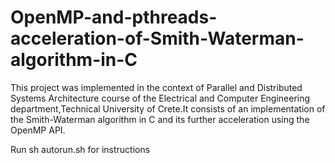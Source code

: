 # OpenMP-and-pthreads-acceleration-of-Smith-Waterman-algorithm-in-C
This project was implemented in the context of Parallel and Distributed Systems Architecture course of the Electrical and Computer Engineering department,Technical University of Crete.It consists of an implementation of the Smith-Waterman algorithm in C and its further acceleration using the OpenMP API.

Run sh autorun.sh for instructions
